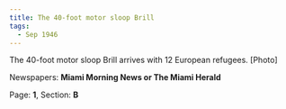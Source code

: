```yaml
---  
title: The 40-foot motor sloop Brill  
tags:  
  - Sep 1946  
---  
```

  
The 40-foot motor sloop Brill arrives with 12 European refugees. [Photo]  
  
Newspapers: **Miami Morning News or The Miami Herald**  
  
Page: **1**, Section: **B** 
